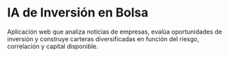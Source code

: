 # IA de Inversión en Bolsa

Aplicación web que analiza noticias de empresas, evalúa oportunidades de inversión y construye carteras diversificadas en función del riesgo, correlación y capital disponible.